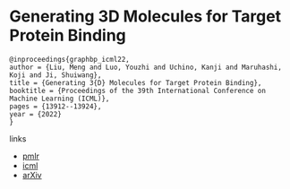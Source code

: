 # Generating 3D Molecules for Target Protein Binding

```
@inproceedings{graphbp_icml22,
author = {Liu, Meng and Luo, Youzhi and Uchino, Kanji and Maruhashi, Koji and Ji, Shuiwang},
title = {Generating 3{D} Molecules for Target Protein Binding},
booktitle = {Proceedings of the 39th International Conference on Machine Learning (ICML)},
pages = {13912--13924},
year = {2022}
}
```

links
 - [pmlr](https://proceedings.mlr.press/v162/liu22m.html)
- [icml](https://icml.cc/Conferences/2022/Schedule?showEvent=16436)
- [arXiv](https://arxiv.org/abs/2204.09410)

